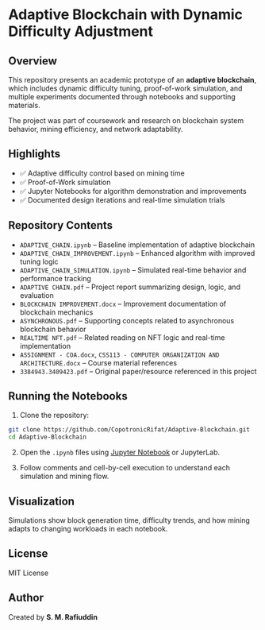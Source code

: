 # Adaptive Blockchain with Dynamic Difficulty Adjustment

## Overview

This repository presents an academic prototype of an **adaptive blockchain**, which includes dynamic difficulty tuning, proof-of-work simulation, and multiple experiments documented through notebooks and supporting materials.

The project was part of coursework and research on blockchain system behavior, mining efficiency, and network adaptability.

## Highlights

- ✅ Adaptive difficulty control based on mining time
- ✅ Proof-of-Work simulation
- ✅ Jupyter Notebooks for algorithm demonstration and improvements
- ✅ Documented design iterations and real-time simulation trials

## Repository Contents

- `ADAPTIVE_CHAIN.ipynb` – Baseline implementation of adaptive blockchain
- `ADAPTIVE_CHAIN_IMPROVEMENT.ipynb` – Enhanced algorithm with improved tuning logic
- `ADAPTIVE_CHAIN_SIMULATION.ipynb` – Simulated real-time behavior and performance tracking
- `ADAPTIVE CHAIN.pdf` – Project report summarizing design, logic, and evaluation
- `BLOCKCHAIN IMPROVEMENT.docx` – Improvement documentation of blockchain mechanics
- `ASYNCHRONOUS.pdf` – Supporting concepts related to asynchronous blockchain behavior
- `REALTIME NFT.pdf` – Related reading on NFT logic and real-time implementation
- `ASSIGNMENT - COA.docx`, `CSS113 - COMPUTER ORGANIZATION AND ARCHITECTURE.docx` – Course material references
- `3384943.3409423.pdf` – Original paper/resource referenced in this project

## Running the Notebooks

1. Clone the repository:
```bash
git clone https://github.com/CopotronicRifat/Adaptive-Blockchain.git
cd Adaptive-Blockchain
```

2. Open the `.ipynb` files using [Jupyter Notebook](https://jupyter.org/) or JupyterLab.

3. Follow comments and cell-by-cell execution to understand each simulation and mining flow.

## Visualization

Simulations show block generation time, difficulty trends, and how mining adapts to changing workloads in each notebook.

## License

MIT License

## Author

Created by **S. M. Rafiuddin**

